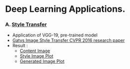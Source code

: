 # Deep Learning Applications.

### A. [Style Transfer](https://github.com/soumya74/deep_learning/tree/main/style_transfer)
- Application of VGG-19, pre-trained model
- [Gatys Image Style Transfer CVPR 2016 research paper](https://www.cv-foundation.org/openaccess/content_cvpr_2016/papers/Gatys_Image_Style_Transfer_CVPR_2016_paper.pdf)
- Result :
  - [Content Image](https://github.com/soumya74/deep_learning/blob/main/style_transfer/content.jpg)
  - [Style Image Plot](https://github.com/soumya74/deep_learning/blob/main/style_transfer/style_plot.png)
  - [Generated Image Plot](https://github.com/soumya74/deep_learning/blob/main/style_transfer/gen_image.png)
